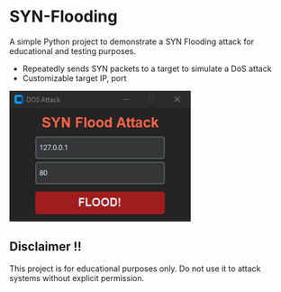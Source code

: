 # SYN-Flooding

A simple Python project to demonstrate a SYN Flooding attack for educational and testing purposes.

- Repeatedly sends SYN packets to a target to simulate a DoS attack
- Customizable target IP, port

![alt text](images/git1.png)


## Disclaimer ‼️

This project is for educational purposes only. Do not use it to attack systems without explicit permission.